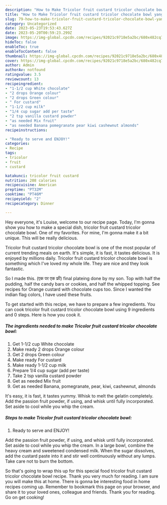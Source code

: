 ```yaml
---
description: "How to Make Tricolor fruit custard tricolor chocolate bowl yang Very Delicious}"
title: "How to Make Tricolor fruit custard tricolor chocolate bowl yang Very Delicious}"
slug: 79-how-to-make-tricolor-fruit-custard-tricolor-chocolate-bowl-yang-very-delicious
category: Uncategorized
date: 2023-05-23T19:53:43.627Z
date: 2023-05-20T00:59:23.299Z
image: https://img-global.cpcdn.com/recipes/92021c9718e5a2bc/680x482cq70/tricolor-fruit-custard-tricolor-chocolate-bowl-recipe-main-photo.jpg
hideToc: false
enableToc: true
enableTocContent: false
thumbnail: https://img-global.cpcdn.com/recipes/92021c9718e5a2bc/680x482cq70/tricolor-fruit-custard-tricolor-chocolate-bowl-recipe-main-photo.jpg
cover: https://img-global.cpcdn.com/recipes/92021c9718e5a2bc/680x482cq70/tricolor-fruit-custard-tricolor-chocolate-bowl-recipe-main-photo.jpg
author: Admin
authorAv: notfound
ratingvalue: 3.5
reviewcount: 13
recipeingredient:
- "1-1/2 cup White chocolate"
- "2 drops Orange colour"
- "2 drops Green colour"
- " For custard"
- "1-1/2 cup milk"
- "1/4 cup sugar add per taste"
- "2 tsp vanilla custard powder"
- "as needed Mix fruit"
- "as needed Banana pomegranate pear kiwi cashewnut almonds"
recipeinstructions:

- "Ready to serve and ENJOY!"
categories:
- Recipe
tags:
- tricolor
- fruit
- custard

katakunci: tricolor fruit custard 
nutrition: 208 calories
recipecuisine: American
preptime: "PT32M"
cooktime: "PT46M"
recipeyield: "2"
recipecategory: Dinner

---
```



Hey everyone, it's Louise, welcome to our recipe page. Today, I'm gonna show you how to make a special dish, tricolor fruit custard tricolor chocolate bowl. One of my favorites. For mine, I'm gonna make it a bit unique. This will be really delicious.

Tricolor fruit custard tricolor chocolate bowl is one of the most popular of current trending meals on earth. It's simple, it is fast, it tastes delicious. It is enjoyed by millions daily. Tricolor fruit custard tricolor chocolate bowl is something which I've loved my whole life. They are nice and they look fantastic.

So I made this. (एक पर एक फ्री) final plateing done by my son. Top with half the pudding, half the candy bars or cookies, and half the whipped topping. See recipes for Orange custard with chocolate cups too. Since I wanted the indian flag colors, I have used these fruits.


To get started with this recipe, we have to prepare a few ingredients. You can cook tricolor fruit custard tricolor chocolate bowl using 9 ingredients and 0 steps. Here is how you cook it.

<!--inarticleads1-->

##### The ingredients needed to make Tricolor fruit custard tricolor chocolate bowl:

1. Get 1-1/2 cup White chocolate
1. Make ready 2 drops Orange colour
1. Get 2 drops Green colour
1. Make ready  For custard
1. Make ready 1-1/2 cup milk
1. Prepare 1/4 cup sugar (add per taste)
1. Take 2 tsp vanilla custard powder
1. Get as needed Mix fruit
1. Get as needed Banana, pomegranate, pear, kiwi, cashewnut, almonds


It&#39;s easy, it is fast, it tastes yummy. Whisk to melt the gelatin completely. Add the passion fruit powder, if using, and whisk until fully incorporated. Set aside to cool while you whip the cream. 

<!--inarticleads2-->

##### Steps to make Tricolor fruit custard tricolor chocolate bowl:


1. Ready to serve and ENJOY!

Add the passion fruit powder, if using, and whisk until fully incorporated. Set aside to cool while you whip the cream. In a large bowl, combine the heavy cream and sweetened condensed milk. When the sugar dissolves, add the custard paste into it and stir well continuously without any lumps. Take care not to burn the bottom. 

So that's going to wrap this up for this special food tricolor fruit custard tricolor chocolate bowl recipe. Thank you very much for reading. I am sure you will make this at home. There is gonna be interesting food in home recipes coming up. Remember to bookmark this page on your browser, and share it to your loved ones, colleague and friends. Thank you for reading. Go on get cooking!

